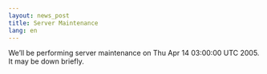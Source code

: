 ```yaml
---
layout: news_post
title: Server Maintenance
lang: en
---
```


We’ll be performing server maintenance on Thu Apr 14 03:00:00 <span
class="caps">UTC 2005</span>. It may be down briefly.

